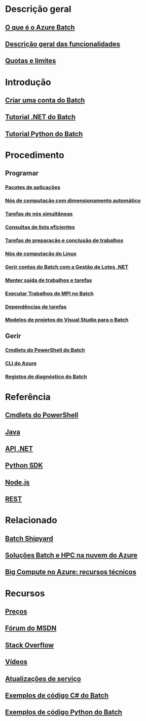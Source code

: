 # Descrição geral
## [O que é o Azure Batch](batch-technical-overview.md)
## [Descrição geral das funcionalidades](batch-api-basics.md)
## [Quotas e limites](batch-quota-limit.md)
# Introdução
## [Criar uma conta do Batch](batch-account-create-portal.md)
## [Tutorial .NET do Batch](batch-dotnet-get-started.md)
## [Tutorial Python do Batch](batch-python-tutorial.md)
# Procedimento
## Programar
### [Pacotes de aplicações](batch-application-packages.md)
### [Nós de computação com dimensionamento automático](batch-automatic-scaling.md)
### [Tarefas de nós simultâneas](batch-parallel-node-tasks.md)
### [Consultas de lista eficientes](batch-efficient-list-queries.md)
### [Tarefas de preparação e conclusão de trabalhos](batch-job-prep-release.md)
### [Nós de computação do Linux](batch-linux-nodes.md)
### [Gerir contas do Batch com a Gestão de Lotes .NET](batch-management-dotnet.md)
### [Manter saída de trabalhos e tarefas](batch-task-output.md)
### [Executar Trabalhos de MPI no Batch](batch-mpi.md)
### [Dependências de tarefas](batch-task-dependencies.md)
### [Modelos de projetos do Visual Studio para o Batch](batch-visual-studio-templates.md)
## Gerir
### [Cmdlets do PowerShell do Batch](batch-powershell-cmdlets-get-started.md)
### [CLI do Azure](batch-cli-get-started.md)
### [Registos de diagnóstico do Batch](batch-diagnostics.md)

# Referência
## [Cmdlets do PowerShell](https://docs.microsoft.com/en-us/powershell/azureps-cmdlets-docs/)
## [Java](https://docs.microsoft.com/java/api)
## [API .NET](https://docs.microsoft.com/dotnet/api)
## [Python SDK](https://go.microsoft.com/fwlink/p/?linkid=833496)
## [Node.js](https://go.microsoft.com/fwlink/p/?linkid=833544)
## [REST](https://docs.microsoft.com/rest/api/batchservice/)

# Relacionado
## [Batch Shipyard](https://github.com/Azure/batch-shipyard)
## [Soluções Batch e HPC na nuvem do Azure](batch-hpc-solutions.md)
## [Big Compute no Azure: recursos técnicos](big-compute-resources.md)

# Recursos
## [Preços](https://azure.microsoft.com/pricing/details/batch/)
## [Fórum do MSDN](https://social.msdn.microsoft.com/Forums/en-us/home?forum=azurebatch)
## [Stack Overflow](http://stackoverflow.com/questions/tagged/azure-batch)
## [Vídeos](https://azure.microsoft.com/documentation/videos/index/?services=batch)
## [Atualizações de serviço](https://azure.microsoft.com/updates/?product=batch&updatetype=&platform=)
## [Exemplos de código C# do Batch](https://github.com/Azure/azure-batch-samples/tree/master/CSharp/)
## [Exemplos de código Python do Batch](https://github.com/Azure/azure-batch-samples/tree/master/Python/Batch)



<!--HONumber=Nov16_HO2-->


